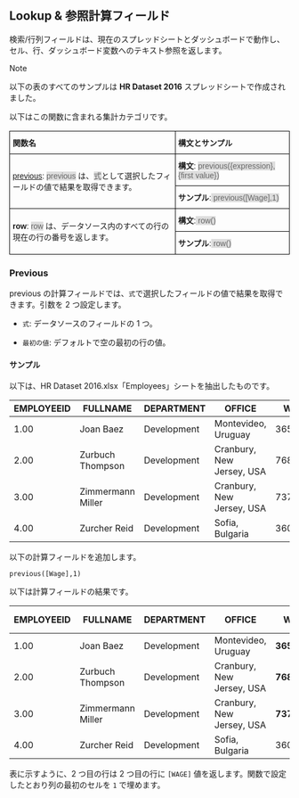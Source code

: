 ## Lookup & 参照計算フィールド


検索/行列フィールドは、現在のスプレッドシートとダッシュボードで動作し、セル、行、ダッシュボード変数へのテキスト参照を返します。

>[!NOTE] 
>以下の表のすべてのサンプルは **HR Dataset 2016** スプレッドシートで作成されました。

以下はこの関数に含まれる集計カテゴリです。

<style type="text/css">
.tg  {border-collapse:collapse;border-spacing:0;}
.tg td{font-family:Arial, sans-serif;font-size:14px;padding:10px 5px;border-style:solid;border-width:1px;overflow:hidden;word-break:normal;border-color:black;}
.tg th{font-family:Arial, sans-serif;font-size:14px;font-weight:normal;padding:10px 5px;border-style:solid;border-width:1px;overflow:hidden;word-break:normal;border-color:black;}
.tg .tg-cly1{text-align:left;vertical-align:middle}
.tg .tg-yla0{font-weight:bold;text-align:left;vertical-align:middle}
.gray-snippet-cstm{color: #666;background-color: #ddd;}
</style>
<table class="tg">
  <tr>
    <th class="tg-yla0">関数名</th>
    <th class="tg-cly1"><span style="font-weight:bold">構文とサンプル</span></th>
  </tr>
  <tr>
    <td class="tg-cly1" rowspan="2"><a href="#calc-fields-previous">previous</a>: <span class="gray-snippet-cstm">previous</span> は、<span class="gray-snippet-cstm">式</span>として選択したフィールドの値で結果を取得できます。</td>
    <td class="tg-cly1"><span style="font-weight:bold">構文</span>: <span class="gray-snippet-cstm">previous({expression},{first value})</span></td>
  </tr>
  <tr>
    <td class="tg-cly1"><span style="font-weight:bold">サンプル</span>:<span class="gray-snippet-cstm"> previous([Wage],1)</span></td>
  </tr>
  <tr>
    <td class="tg-cly1" rowspan="2"><span style="font-weight:bold">row</span>: <span class="gray-snippet-cstm">row</span> は、データソース内のすべての行の現在の行の番号を返します。</td>
    <td class="tg-cly1"><span style="font-weight:bold">構文</span>:<span class="gray-snippet-cstm"> row()</span></td>
  </tr>
  <tr>
    <td class="tg-cly1"><span style="font-weight:bold">サンプル</span>:<span class="gray-snippet-cstm"> row()</span></td>
  </tr>
</table>

<a name='calc-fields-previous'></a>
### Previous

previous の計算フィールドでは、`式`で選択したフィールドの値で結果を取得できます。引数を 2 つ設定します。

  - `式`:  データソースのフィールドの 1 つ。

  - `最初の値`: デフォルトで空の最初の行の値。

#### サンプル

以下は、HR Dataset 2016.xlsx「Employees」シートを抽出したものです。

| EMPLOYEEID | FULLNAME          | DEPARTMENT  | OFFICE                    | WAGE     |
| ---------- | ----------------- | ----------- | ------------------------- | -------- |
| 1.00       | Joan Baez         | Development | Montevideo, Uruguay       | 36542.00 |
| 2.00       | Zurbuch Thompson  | Development | Cranbury, New Jersey, USA | 76865.00 |
| 3.00       | Zimmermann Miller | Development | Cranbury, New Jersey, USA | 73768.00 |
| 4.00       | Zurcher Reid      | Development | Sofia, Bulgaria           | 36018.00 |

以下の計算フィールドを追加します。

`previous([Wage],1)`

以下は計算フィールドの結果です。

| EMPLOYEEID | FULLNAME          | DEPARTMENT  | OFFICE                    | WAGE         | previous Field |
| ---------- | ----------------- | ----------- | ------------------------- | ------------ | -------------- |
| 1.00       | Joan Baez         | Development | Montevideo, Uruguay       | **36542.00** | **1.00**       |
| 2.00       | Zurbuch Thompson  | Development | Cranbury, New Jersey, USA | **76865.00** | **36542.00**   |
| 3.00       | Zimmermann Miller | Development | Cranbury, New Jersey, USA | **73768.00** | **76865.00**   |
| 4.00       | Zurcher Reid      | Development | Sofia, Bulgaria           | 36018.00     | **73768.00**   |

表に示すように、2 つ目の行は 2 つ目の行に `[WAGE]` 値を返します。関数で設定したとおり列の最初のセルを `1` で埋めます。
